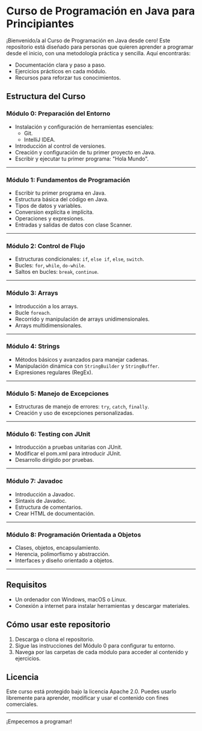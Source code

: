 # Curso de Programación en Java para Principiantes

¡Bienvenido/a al Curso de Programación en Java desde cero! Este repositorio está diseñado para personas que quieren aprender a programar desde el inicio, con una metodología práctica y sencilla. Aquí encontrarás:

- Documentación clara y paso a paso.
- Ejercicios prácticos en cada módulo.
- Recursos para reforzar tus conocimientos.

## **Estructura del Curso**

### **Módulo 0: Preparación del Entorno**
- Instalación y configuración de herramientas esenciales:
  - Git.
  - IntelliJ IDEA.
- Introducción al control de versiones.
- Creación y configuración de tu primer proyecto en Java.
- Escribir y ejecutar tu primer programa: "Hola Mundo".

---

### **Módulo 1: Fundamentos de Programación**
- Escribir tu primer programa en Java.
- Estructura básica del código en Java.
- Tipos de datos y variables.
- Conversion explícita e implícita.
- Operaciones y expresiones.
- Entradas y salidas de datos con clase Scanner.

---

### **Módulo 2: Control de Flujo**
- Estructuras condicionales: `if`, `else if`, `else`, `switch`.
- Bucles: `for`, `while`, `do-while`.
- Saltos en bucles: `break`, `continue`.

---

### **Módulo 3: Arrays**
- Introducción a los arrays.
- Bucle `foreach`.
- Recorrido y manipulación de arrays unidimensionales.
- Arrays multidimensionales.

---

### **Módulo 4: Strings**
- Métodos básicos y avanzados para manejar cadenas.
- Manipulación dinámica con `StringBuilder` y `StringBuffer`.
- Expresiones regulares (RegEx).

---

### **Módulo 5: Manejo de Excepciones**
- Estructuras de manejo de errores: `try`, `catch`, `finally`.
- Creación y uso de excepciones personalizadas.

---

### **Módulo 6: Testing con JUnit**
- Introducción a pruebas unitarias con JUnit.
- Modificar el pom.xml para introducir JUnit.
- Desarrollo dirigido por pruebas.

---

### **Módulo 7: Javadoc**
- Introducción a Javadoc.
- Sintaxis de Javadoc.
- Estructura de comentarios.
- Crear HTML de documentación.

---

### **Módulo 8: Programación Orientada a Objetos**
- Clases, objetos, encapsulamiento.
- Herencia, polimorfismo y abstracción.
- Interfaces y diseño orientado a objetos.

---

## **Requisitos**
- Un ordenador con Windows, macOS o Linux.
- Conexión a internet para instalar herramientas y descargar materiales.

## **Cómo usar este repositorio**
1. Descarga o clona el repositorio.
2. Sigue las instrucciones del Módulo 0 para configurar tu entorno.
3. Navega por las carpetas de cada módulo para acceder al contenido y ejercicios.

## **Licencia**
Este curso está protegido bajo la licencia Apache 2.0. Puedes usarlo libremente para aprender, modificar y usar el contenido con fines comerciales.

---

¡Empecemos a programar!
